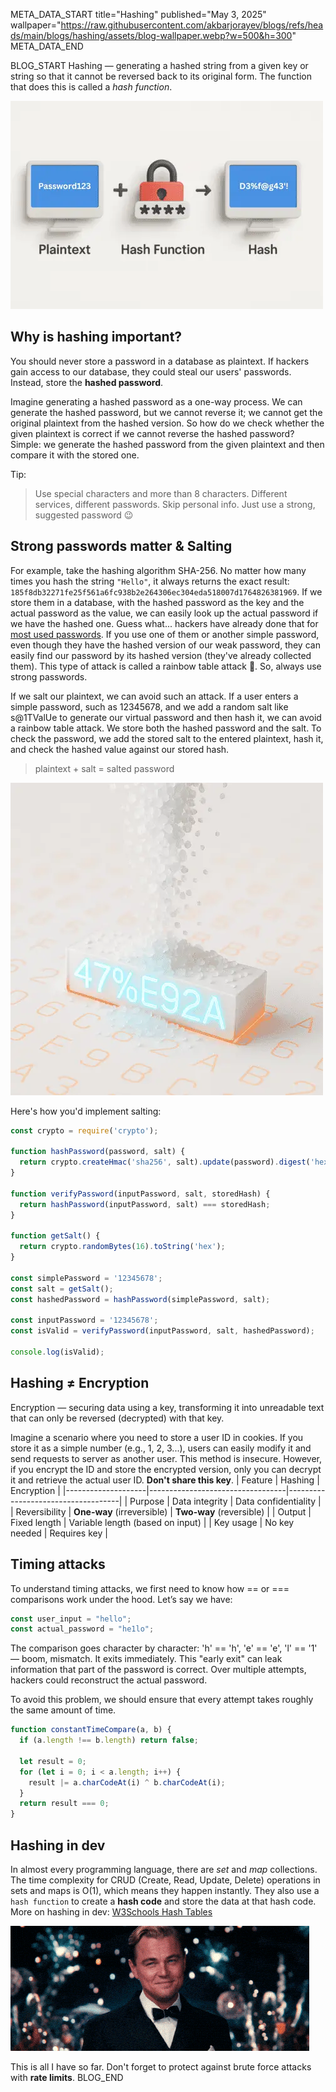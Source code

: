 META_DATA_START
title="Hashing"
published="May 3, 2025"
wallpaper="https://raw.githubusercontent.com/akbarjorayev/blogs/refs/heads/main/blogs/hashing/assets/blog-wallpaper.webp?w=500&h=300"
META_DATA_END

BLOG_START
Hashing — generating a hashed string from a given key or string so that it cannot be reversed back to its original form. The function that does this is called a *hash function*.

<picture>
  <source media="(prefers-color-scheme: dark)" srcset="https://raw.githubusercontent.com/akbarjorayev/blogs/main/blogs/hashing/assets/plaintext_to_hash.dark.webp?w=500&h=333">
  <source media="(prefers-color-scheme: light)" srcset="https://raw.githubusercontent.com/akbarjorayev/blogs/main/blogs/hashing/assets/plaintext_to_hash.light.webp?w=500&h=333">
  <img src="https://raw.githubusercontent.com/akbarjorayev/blogs/main/blogs/hashing/assets/plaintext_to_hash.light.webp?w=500&h=333" alt="Plaintext to hash">
</picture>

## Why is hashing important?
You should never store a password in a database as plaintext. If hackers gain access to our database, they could steal our users' passwords. Instead, store the **hashed password**.

Imagine generating a hashed password as a one-way process. We can generate the hashed password, but we cannot reverse it; we cannot get the original plaintext from the hashed version. So how do we check whether the given plaintext is correct if we cannot reverse the hashed password? Simple: we generate the hashed password from the given plaintext and then compare it with the stored one.

Tip:
> Use special characters and more than 8 characters. Different services, different passwords. Skip personal info. Just use a strong, suggested password 😉

## Strong passwords matter & Salting
For example, take the hashing algorithm SHA-256. No matter how many times you hash the string `"Hello"`, it always returns the exact result: `185f8db32271fe25f561a6fc938b2e264306ec304eda518007d1764826381969`. If we store them in a database, with the hashed password as the key and the actual password as the value, we can easily look up the actual password if we have the hashed one. Guess what... hackers have already done that for [most used passwords](https://en.wikipedia.org/wiki/Wikipedia:10,000_most_common_passwords). If you use one of them or another simple password, even though they have the hashed version of our weak password, they can easily find our password by its hashed version (they've already collected them). This type of attack is called a rainbow table attack 🌈. So, always use strong passwords.

If we salt our plaintext, we can avoid such an attack. If a user enters a simple password, such as 12345678, and we add a random salt like s@1TValUe to generate our virtual password and then hash it, we can avoid a rainbow table attack. We store both the hashed password and the salt. To check the password, we add the stored salt to the entered plaintext, hash it, and check the hashed value against our stored hash.

> plaintext + salt = salted password

<picture>
  <source media="(prefers-color-scheme: dark)" srcset="https://raw.githubusercontent.com/akbarjorayev/blogs/main/blogs/hashing/assets/password_salting.dark.webp?w=500&h=500">
  <source media="(prefers-color-scheme: light)" srcset="https://raw.githubusercontent.com/akbarjorayev/blogs/main/blogs/hashing/assets/password_salting.light.webp?w=500&h=500">
  <img src="https://raw.githubusercontent.com/akbarjorayev/blogs/main/blogs/hashing/assets/password_salting.light.webp?w=500&h=500" alt="Salting a password">
</picture>

Here's how you'd implement salting:
```javascript
const crypto = require('crypto');

function hashPassword(password, salt) {
  return crypto.createHmac('sha256', salt).update(password).digest('hex');
}

function verifyPassword(inputPassword, salt, storedHash) {
  return hashPassword(inputPassword, salt) === storedHash;
}

function getSalt() {
  return crypto.randomBytes(16).toString('hex');
}

const simplePassword = '12345678';
const salt = getSalt();
const hashedPassword = hashPassword(simplePassword, salt);

const inputPassword = '12345678';
const isValid = verifyPassword(inputPassword, salt, hashedPassword);

console.log(isValid);
```

## Hashing ≠ Encryption
Encryption — securing data using a key, transforming it into unreadable text that can only be reversed (decrypted) with that key.

Imagine a scenario where you need to store a user ID in cookies. If you store it as a simple number (e.g., 1, 2, 3...), users can easily modify it and send requests to server as another user. This method is insecure. However, if you encrypt the ID and store the encrypted version, only you can decrypt it and retrieve the actual user ID. **Don't share this key**.
| Feature            | Hashing                          | Encryption                         |
|--------------------|----------------------------------|------------------------------------|
| Purpose            | Data integrity                   | Data confidentiality               |
| Reversibility      | **One-way** (irreversible)       | **Two-way** (reversible)           |
| Output             | Fixed length                     | Variable length (based on input)   |
| Key usage          | No key needed                    | Requires key                       |

## Timing attacks
To understand timing attacks, we first need to know how == or === comparisons work under the hood. Let’s say we have:
```javascript
const user_input = "hello";
const actual_password = "he1lo";
```
The comparison goes character by character: 'h' == 'h', 'e' == 'e', 'l' == '1' — boom, mismatch. It exits immediately. This "early exit" can leak information that part of the password is correct. Over multiple attempts, hackers could reconstruct the actual password.

To avoid this problem, we should ensure that every attempt takes roughly the same amount of time.
```javascript
function constantTimeCompare(a, b) {
  if (a.length !== b.length) return false;

  let result = 0;
  for (let i = 0; i < a.length; i++) {
    result |= a.charCodeAt(i) ^ b.charCodeAt(i);
  }
  return result === 0;
}
```

## Hashing in dev
In almost every programming language, there are *set* and *map* collections. The time complexity for CRUD (Create, Read, Update, Delete) operations in sets and maps is O(1), which means they happen instantly. They also use a `hash function` to create a **hash code** and store the data at that hash code. More on hashing in dev: [W3Schools Hash Tables](https://www.w3schools.com/dsa/dsa_theory_hashtables.php)

![Gatsby Toast](https://raw.githubusercontent.com/akbarjorayev/blogs/refs/heads/main/blogs/hashing/assets/gatsby-toast.gif?w=478&h=200)

This is all I have so far. Don't forget to protect against brute force attacks with **rate limits**.
BLOG_END
